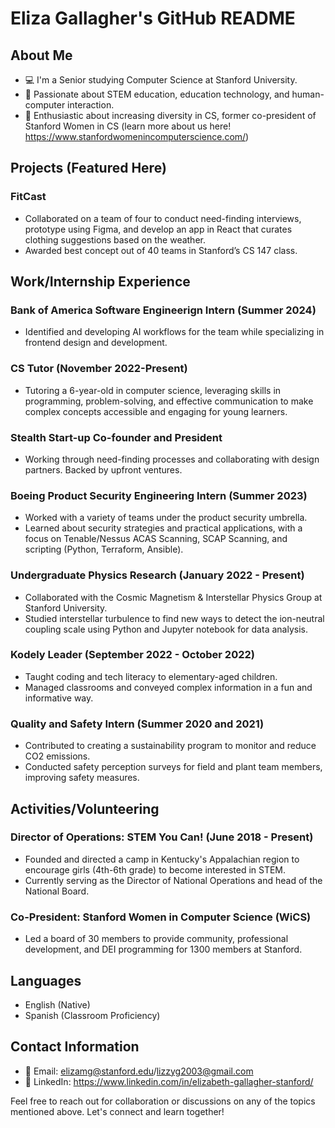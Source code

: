 # Eliza Gallagher's GitHub README

## About Me

- 💻 I'm a Senior studying Computer Science at Stanford University.
- 💼 Passionate about STEM education, education technology, and human-computer interaction.
- 💜 Enthusiastic about increasing diversity in CS, former co-president of Stanford Women in CS (learn more about us here! https://www.stanfordwomenincomputerscience.com/)

## Projects (Featured Here)

### FitCast

- Collaborated on a team of four to conduct need-finding interviews, prototype using Figma, and develop an app in React that curates clothing suggestions based on the weather.
- Awarded best concept out of 40 teams in Stanford’s CS 147 class.


## Work/Internship Experience

### Bank of America Software Engineerign Intern (Summer 2024)
- Identified and developing AI workflows for the team while specializing in frontend design and development.

### CS Tutor (November 2022-Present)
- Tutoring a 6-year-old in computer science, leveraging skills in programming, problem-solving, and effective communication to make complex concepts accessible and engaging for young learners.

### Stealth Start-up Co-founder and President
- Working through need-finding processes and collaborating with design partners. Backed by upfront ventures.

### Boeing Product Security Engineering Intern (Summer 2023)

- Worked with a variety of teams under the product security umbrella.
- Learned about security strategies and practical applications, with a focus on Tenable/Nessus ACAS Scanning, SCAP Scanning, and scripting (Python, Terraform, Ansible).

### Undergraduate Physics Research (January 2022 - Present)

- Collaborated with the Cosmic Magnetism & Interstellar Physics Group at Stanford University.
- Studied interstellar turbulence to find new ways to detect the ion-neutral coupling scale using Python and Jupyter notebook for data analysis.

### Kodely Leader (September 2022 - October 2022)

- Taught coding and tech literacy to elementary-aged children.
- Managed classrooms and conveyed complex information in a fun and informative way.

### Quality and Safety Intern (Summer 2020 and 2021)

- Contributed to creating a sustainability program to monitor and reduce CO2 emissions.
- Conducted safety perception surveys for field and plant team members, improving safety measures.

## Activities/Volunteering

### Director of Operations: STEM You Can! (June 2018 - Present)

- Founded and directed a camp in Kentucky's Appalachian region to encourage girls (4th-6th grade) to become interested in STEM.
- Currently serving as the Director of National Operations and head of the National Board.

### Co-President: Stanford Women in Computer Science (WiCS)

- Led a board of 30 members to provide community, professional development, and DEI programming for 1300 members at Stanford.

## Languages

- English (Native)
- Spanish (Classroom Proficiency)

## Contact Information

- 📧 Email: elizamg@stanford.edu/lizzyg2003@gmail.com
- 📱 LinkedIn: https://www.linkedin.com/in/elizabeth-gallagher-stanford/

Feel free to reach out for collaboration or discussions on any of the topics mentioned above. Let's connect and learn together!
